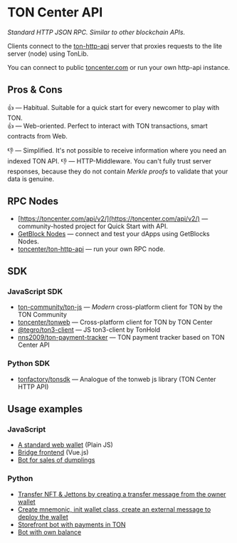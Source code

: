 # TON Center API

_Standard HTTP JSON RPC. Similar to other blockchain APIs._

Clients connect to the [ton-http-api](https://github.com/toncenter/ton-http-api) server that proxies requests to the lite server (node) using TonLib.

You can connect to public [toncenter.com](https://toncenter.com) or run your own http-api instance.

## Pros & Cons

👍 — Habitual. Suitable for a quick start for every newcomer to play with TON.  
👍 — Web-oriented. Perfect to interact with TON transactions, smart contracts from Web.

👎 — Simplified. It's not possible to receive information where you need an indexed TON API.
👎 — HTTP-Middleware. You can't fully trust server responses, because they do not contain _Merkle proofs_ to validate that your data is genuine.  

## RPC Nodes

* [https://toncenter.com/api/v2/](https://toncenter.com/api/v2/) — community-hosted project for Quick Start with API.
* [GetBlock Nodes](https://getblock.io/nodes/ton/) — connect and test your dApps using GetBlocks Nodes.
* [toncenter/ton-http-api](https://github.com/toncenter/ton-http-api) — run your own RPC node.

## SDK

### JavaScript SDK

* [ton-community/ton-js](https://github.com/ton-community/ton) — _Modern_ cross-platform client for TON by the TON Community
* [toncenter/tonweb](https://github.com/toncenter/tonweb) — Cross-platform client for TON by TON Center
* [@tegro/ton3-client](https://github.com/TegroTON/ton3-client) — JS ton3-client by TonHold
* [nns2009/ton-payment-tracker](https://github.com/nns2009/ton-payment-tracker) — TON payment tracker based on TON Center API

### Python SDK

- [tonfactory/tonsdk](https://github.com/tonfactory/tonsdk) — Analogue of the tonweb js library (TON Center HTTP API)

## Usage examples

### JavaScript

- [A standard web wallet](https://github.com/toncenter/ton-wallet) (Plain JS)
- [Bridge frontend](https://github.com/ton-blockchain/bridge) (Vue.js)
- [Bot for sales of dumplings](/develop/dapps/tutorials/accept-payments-in-a-telegram-bot-js)

### Python

- [Transfer NFT & Jettons by creating a transfer message from the owner wallet](https://github.com/tonfactory/tonsdk#transfer-nft--jettons-by-creating-a-transfer-message-from-an-owner-wallet)
- [Create mnemonic, init wallet class, create an external message to deploy the wallet](https://github.com/tonfactory/tonsdk#create-mnemonic-init-wallet-class-create-external-message-to-deploy-the-wallet)
- [Storefront bot with payments in TON](/develop/dapps/tutorials/accept-payments-in-a-telegram-bot)
- [Bot with own balance](/develop/dapps/tutorials/accept-payments-in-a-telegram-bot-2)
